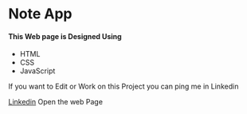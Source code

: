 
<h1>
    Note App
</h1>
<h4>This Web page is Designed Using </h4>
<ul>
    <li>HTML</li>
    <li>CSS</li>
    <li>JavaScript</li>
</ul>

<p>If you want to Edit or Work on this Project you can ping me in Linkedin</p>
<a href="https://www.linkedin.com/in/hariharan-nune/">Linkedin</a>
<a href="https://hariharan9032.github.io/Notes-app/" style="text-decoration: none;">Open the web Page</a>

